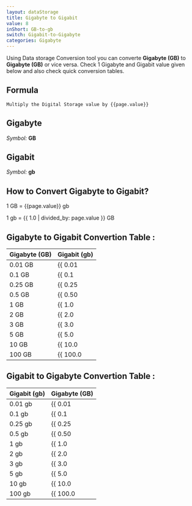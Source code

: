 ```yaml
---
layout: dataStorage
title: Gigabyte to Gigabit
value: 8
inShort: GB-to-gb
switch: Gigabit-to-Gigabyte
categories: Gigabyte
---
```


Using Data storage Conversion tool you can converte **Gigabyte (GB)** to **Gigabyte (GB)** or vice versa. Check 1 Gigabyte and Gigabit value given below and also check quick conversion tables.

## Formula
`Multiply the Digital Storage value by {{page.value}}`

## Gigabyte
*Symbol:* **GB**

## Gigabit
*Symbol:* **gb**

## How to Convert Gigabyte to Gigabit?

1 GB = {{page.value}} gb

1 gb = {{ 1.0 | divided_by: page.value }} GB


## Gigabyte to Gigabit Convertion Table :

| Gigabyte (GB) | Gigabit (gb) |
| ---- | ---- |
| 0.01 GB | {{ 0.01 | times: page.value }} gb |
| 0.1 GB | {{ 0.1 | times: page.value }} gb |
| 0.25 GB | {{ 0.25 | times: page.value }} gb |
| 0.5 GB | {{ 0.50 | times: page.value }} gb |
| 1 GB | {{ 1.0 | times: page.value }} gb |
| 2 GB | {{ 2.0 | times: page.value }} gb |
| 3 GB | {{ 3.0 | times: page.value }} gb |
| 5 GB | {{ 5.0 | times: page.value }} gb |
| 10 GB | {{ 10.0 | times: page.value }} gb |
| 100 GB | {{ 100.0 | times: page.value }} gb |

## Gigabit to Gigabyte Convertion Table :

| Gigabit (gb) | Gigabyte (GB) |
| ---- | ---- |
| 0.01 gb | {{ 0.01 | divided_by: page.value }} GB |
| 0.1 gb | {{ 0.1 | divided_by: page.value }} GB |
| 0.25 gb | {{ 0.25 | divided_by: page.value }} GB |
| 0.5 gb | {{ 0.50 | divided_by: page.value }} GB |
| 1 gb | {{ 1.0 | divided_by: page.value }} GB |
| 2 gb | {{ 2.0 | divided_by: page.value }} GB |
| 3 gb | {{ 3.0 | divided_by: page.value }} GB |
| 5 gb | {{ 5.0 | divided_by: page.value }} GB |
| 10 gb | {{ 10.0 | divided_by: page.value }} GB |
| 100 gb | {{ 100.0 | divided_by: page.value }} GB |


<script>
document.getElementById('selectInput')[12].selected = true
document.getElementById('selectOutput')[10].selected = true
</script>
